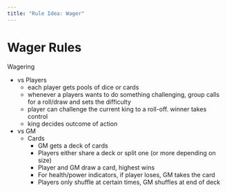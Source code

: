```yaml
---
title: "Rule Idea: Wager"
---
```


# Wager Rules

Wagering

* vs Players
  * each player gets pools of dice or cards
  * whenever a players wants to do something challenging, group calls for a
    roll/draw and sets the difficulty
  * player can challenge the current king to a roll-off. winner takes control
  * king decides outcome of action
* vs GM
  * Cards
    * GM gets a deck of cards
    * Players either share a deck or split one (or more depending on size)
    * Player and GM draw a card, highest wins
    * For health/power indicators, if player loses, GM takes the card
    * Players only shuffle at certain times, GM shuffles at end of deck
